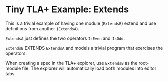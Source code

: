
# Tiny TLA+ Example:  Extends

This is a trivial example of having one module (`ExtendsB`) extend and use definitions
from another (`ExtendsA`).

`ExtendsA` just defines the two operators `IsEven` and `IsOdd`.

`ExtendsB` EXTENDS `ExtendsA` and models a trivial program that exercises the operators.

When creating a spec in the TLA+ explorer, use `ExtendsB` as the root-module file.  The explorer will automatically load both modules into editor tabs.

